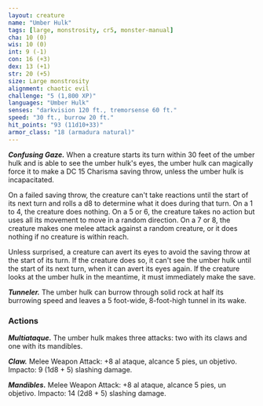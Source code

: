 ```yaml
---
layout: creature
name: "Umber Hulk"
tags: [large, monstrosity, cr5, monster-manual]
cha: 10 (0)
wis: 10 (0)
int: 9 (-1)
con: 16 (+3)
dex: 13 (+1)
str: 20 (+5)
size: Large monstrosity
alignment: chaotic evil
challenge: "5 (1,800 XP)"
languages: "Umber Hulk"
senses: "darkvision 120 ft., tremorsense 60 ft."
speed: "30 ft., burrow 20 ft."
hit_points: "93 (11d10+33)"
armor_class: "18 (armadura natural)"
---
```


***Confusing Gaze.*** When a creature starts its turn within 30 feet of the umber hulk and is able to see the umber hulk's eyes, the umber hulk can magically force it to make a DC 15 Charisma saving throw, unless the umber hulk is incapacitated.

On a failed saving throw, the creature can't take reactions until the start of its next turn and rolls a d8 to determine what it does during that turn. On a 1 to 4, the creature does nothing. On a 5 or 6, the creature takes no action but uses all its movement to move in a random direction. On a 7 or 8, the creature makes one melee attack against a random creature, or it does nothing if no creature is within reach.

Unless surprised, a creature can avert its eyes to avoid the saving throw at the start of its turn. If the creature does so, it can't see the umber hulk until the start of its next turn, when it can avert its eyes again. If the creature looks at the umber hulk in the meantime, it must immediately make the save.

***Tunneler.*** The umber hulk can burrow through solid rock at half its burrowing speed and leaves a 5 foot-wide, 8-foot-high tunnel in its wake.

### Actions

***Multiataque.*** The umber hulk makes three attacks: two with its claws and one with its mandibles.

***Claw.*** Melee Weapon Attack: +8 al ataque, alcance 5 pies, un objetivo. Impacto: 9 (1d8 + 5) slashing damage.

***Mandibles.*** Melee Weapon Attack: +8 al ataque, alcance 5 pies, un objetivo. Impacto: 14 (2d8 + 5) slashing damage.